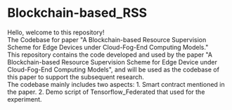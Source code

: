 # Blockchain-based_RSS
Hello, welcome to this repository!  
The Codebase for paper "A Blockchain-based Resource Supervision Scheme for Edge Devices under Cloud-Fog-End Computing Models."  
This repository contains the code developed and used by the paper "A Blockchain-based Resource Supervision Scheme for Edge Device under Cloud-Fog-End Computing Models", and will be used as the codebase of this paper to support the subsequent research.   
The codebase mainly includes two aspects: 1. Smart contract mentioned in the paper. 2. Demo script of Tensorflow_Federated that used for the experiment.   
